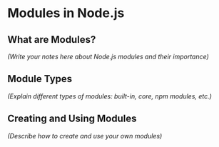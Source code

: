 # Modules in Node.js

## What are Modules?

*(Write your notes here about Node.js modules and their importance)*

## Module Types

*(Explain different types of modules: built-in, core, npm modules, etc.)*

## Creating and Using Modules

*(Describe how to create and use your own modules)*
